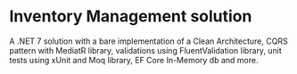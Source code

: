# Inventory Management solution
A .NET 7 solution with a bare implementation of a Clean Architecture, CQRS pattern with MediatR library, validations using FluentValidation library, unit tests using xUnit and Moq library, EF Core In-Memory db and more.

